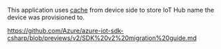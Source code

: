 This application uses [cache](https://learn.microsoft.com/en-us/azure/iot-dps/concepts-deploy-at-scale#reprovisioning-sample)
from device side to store IoT Hub name the device was provisioned to.

https://github.com/Azure/azure-iot-sdk-csharp/blob/previews/v2/SDK%20v2%20migration%20guide.md